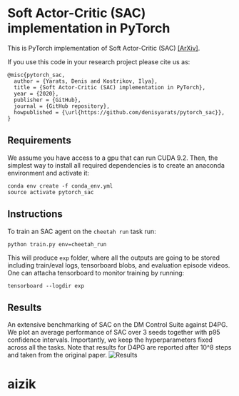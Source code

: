 # Soft Actor-Critic (SAC) implementation in PyTorch

This is PyTorch implementation of Soft Actor-Critic (SAC) [[ArXiv]](https://arxiv.org/abs/1812.05905).

If you use this code in your research project please cite us as:
```
@misc{pytorch_sac,
  author = {Yarats, Denis and Kostrikov, Ilya},
  title = {Soft Actor-Critic (SAC) implementation in PyTorch},
  year = {2020},
  publisher = {GitHub},
  journal = {GitHub repository},
  howpublished = {\url{https://github.com/denisyarats/pytorch_sac}},
}
```

## Requirements
We assume you have access to a gpu that can run CUDA 9.2. Then, the simplest way to install all required dependencies is to create an anaconda environment and activate it:
```
conda env create -f conda_env.yml
source activate pytorch_sac
```

## Instructions
To train an SAC agent on the `cheetah run` task run:
```
python train.py env=cheetah_run
```
This will produce `exp` folder, where all the outputs are going to be stored including train/eval logs, tensorboard blobs, and evaluation episode videos. One can attacha tensorboard to monitor training by running:
```
tensorboard --logdir exp
```

## Results
An extensive benchmarking of SAC on the DM Control Suite against D4PG. We plot an average performance of SAC over 3 seeds together with p95 confidence intervals. Importantly, we keep the hyperparameters fixed across all the tasks. Note that results for D4PG are reported after 10^8 steps and taken from the original paper.
![Results](figures/dm_control.png)
# aizik
